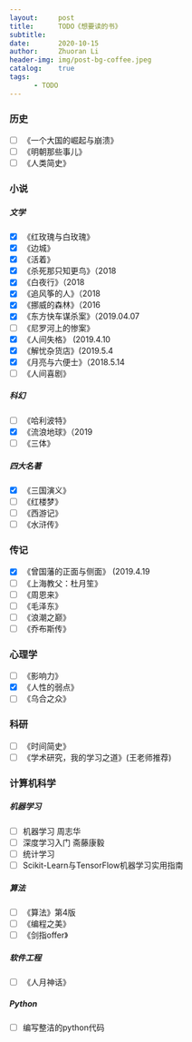 ```yaml
---
layout:     post
title:      TODO《想要读的书》
subtitle:   
date:       2020-10-15
author:     Zhuoran Li
header-img: img/post-bg-coffee.jpeg
catalog:    true
tags:
      - TODO
---
```


### 历史

- [ ] 《一个大国的崛起与崩溃》
- [ ] 《明朝那些事儿》
- [ ] 《人类简史》

### 小说

##### 文学

- [x] 《红玫瑰与白玫瑰》
- [x] 《边城》
- [x] 《活着》
- [x] 《杀死那只知更鸟》（2018 
- [x] 《白夜行》（2018
- [x] 《追风筝的人》（2018
- [x] 《挪威的森林》（2016
- [x] 《东方快车谋杀案》（2019.04.07   
- [ ] 《尼罗河上的惨案》
- [x] 《人间失格》 (2019.4.10
- [x] 《解忧杂货店》(2019.5.4
- [x] 《月亮与六便士》（2018.5.14
- [ ] 《人间喜剧》

##### 科幻

- [ ] 《哈利波特》
- [x] 《流浪地球》（2019
- [ ] 《三体》

##### 四大名著

- [x] 《三国演义》
- [ ] 《红楼梦》
- [ ] 《西游记》
- [ ] 《水浒传》

### 传记

- [x] 《曾国藩的正面与侧面》 (2019.4.19
- [ ] 《上海教父：杜月笙》
- [ ] 《周恩来》
- [ ] 《毛泽东》
- [ ] 《浪潮之巅》
- [ ] 《乔布斯传》

### 心理学

- [ ] 《影响力》
- [x] 《人性的弱点》
- [ ] 《乌合之众》

### 科研

- [ ] 《时间简史》
- [ ] 《学术研究，我的学习之道》(王老师推荐)

### 计算机科学

##### 机器学习

- [ ] 机器学习 周志华
- [ ] 深度学习入门 斋藤康毅
- [ ] 统计学习
- [ ] Scikit-Learn与TensorFlow机器学习实用指南

<!-- ##### Java

- [ ] Java核心技术 卷I
- [ ] Java核心技术 卷II -->

##### 算法

- [ ] 《算法》第4版
- [ ] 《编程之美》
- [ ] 《剑指offer》

##### 软件工程

- [ ] 《人月神话》

##### Python
- [ ] 编写整洁的python代码